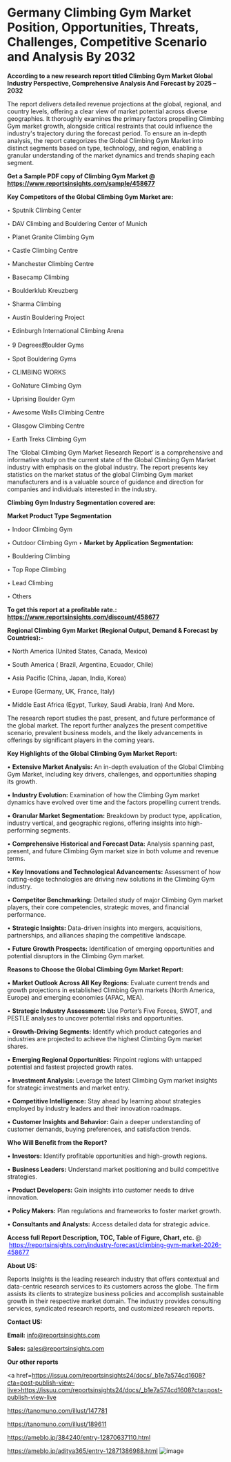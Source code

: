 # Germany Climbing Gym Market Position, Opportunities, Threats, Challenges, Competitive Scenario and Analysis By 2032

<strong>According to a new research report titled Climbing Gym Market Global Industry Perspective, Comprehensive Analysis And Forecast by 2025 – 2032</strong>

The report delivers detailed revenue projections at the global, regional, and country levels, offering a clear view of market potential across diverse geographies. It thoroughly examines the primary factors propelling Climbing Gym market growth, alongside critical restraints that could influence the industry's trajectory during the forecast period. To ensure an in-depth analysis, the report categorizes the Global Climbing Gym Market into distinct segments based on type, technology, and region, enabling a granular understanding of the market dynamics and trends shaping each segment.

<strong>Get a Sample PDF copy of Climbing Gym Market </strong><strong>@<a href=https://www.reportsinsights.com/sample/458677 style=color:#0000ff;> https://www.reportsinsights.com/sample/458677</a></strong></font>

<strong>Key Competitors of the Global Climbing Gym Market are:</strong>

‣ Sputnik Climbing Center

‣ DAV Climbing and Bouldering Center of Munich

‣ Planet Granite Climbing Gym

‣ Castle Climbing Centre

‣ Manchester Climbing Centre

‣ Basecamp Climbing

‣ Boulderklub Kreuzberg

‣ Sharma Climbing

‣ Austin Bouldering Project

‣ Edinburgh International Climbing Arena

‣ 9 Degrees燘oulder Gyms

‣ Spot Bouldering Gyms

‣ CLIMBING WORKS

‣ GoNature Climbing Gym

‣ Uprising Boulder Gym

‣ Awesome Walls Climbing Centre

‣ Glasgow Climbing Centre

‣ Earth Treks Climbing Gym

The ‘Global Climbing Gym Market Research Report’ is a comprehensive and informative study on the current state of the Global Climbing Gym Market industry with emphasis on the global industry. The report presents key statistics on the market status of the global Climbing Gym market manufacturers and is a valuable source of guidance and direction for companies and individuals interested in the industry.

<strong>Climbing Gym Industry Segmentation covered are:</strong>

<strong>Market Product Type Segmentation</strong>

‣ Indoor Climbing Gym

‣ Outdoor Climbing Gym
‣ 
<strong>Market by Application Segmentation:</strong>

‣ Bouldering Climbing

‣ Top Rope Climbing

‣ Lead Climbing

‣ Others

<strong>To get this report at a profitable rate.: <a href=https://www.reportsinsights.com/discount/458677 style=color:#0000ff;>https://www.reportsinsights.com/discount/458677</a></strong></font>

<strong>Regional Climbing Gym Market (Regional Output, Demand &amp; Forecast by Countries):-</strong>

• North America (United States, Canada, Mexico)

• South America ( Brazil, Argentina, Ecuador, Chile)

• Asia Pacific (China, Japan, India, Korea)

• Europe (Germany, UK, France, Italy)

• Middle East Africa (Egypt, Turkey, Saudi Arabia, Iran) And More.

The research report studies the past, present, and future performance of the global market. The report further analyzes the present competitive scenario, prevalent business models, and the likely advancements in offerings by significant players in the coming years.

<strong>Key Highlights of the Global Climbing Gym Market Report:</strong>

• <strong>Extensive Market Analysis:</strong> An in-depth evaluation of the Global Climbing Gym Market, including key drivers, challenges, and opportunities shaping its growth.

• <strong>Industry Evolution:</strong> Examination of how the Climbing Gym market dynamics have evolved over time and the factors propelling current trends.

• <strong>Granular Market Segmentation:</strong> Breakdown by product type, application, industry vertical, and geographic regions, offering insights into high-performing segments.

• <strong>Comprehensive Historical and Forecast Data:</strong> Analysis spanning past, present, and future Climbing Gym market size in both volume and revenue terms.

• <strong>Key Innovations and Technological Advancements:</strong> Assessment of how cutting-edge technologies are driving new solutions in the Climbing Gym industry.

• <strong>Competitor Benchmarking:</strong> Detailed study of major Climbing Gym market players, their core competencies, strategic moves, and financial performance.

• <strong>Strategic Insights:</strong> Data-driven insights into mergers, acquisitions, partnerships, and alliances shaping the competitive landscape.

• <strong>Future Growth Prospects:</strong> Identification of emerging opportunities and potential disruptors in the Climbing Gym market.

<strong>Reasons to Choose the Global Climbing Gym Market Report:</strong>

• <strong>Market Outlook Across All Key Regions:</strong> Evaluate current trends and growth projections in established Climbing Gym markets (North America, Europe) and emerging economies (APAC, MEA).

• <strong>Strategic Industry Assessment:</strong> Use Porter’s Five Forces, SWOT, and PESTLE analyses to uncover potential risks and opportunities.

• <strong>Growth-Driving Segments:</strong> Identify which product categories and industries are projected to achieve the highest Climbing Gym market shares.

• <strong>Emerging Regional Opportunities:</strong> Pinpoint regions with untapped potential and fastest projected growth rates.

• <strong>Investment Analysis:</strong> Leverage the latest Climbing Gym market insights for strategic investments and market entry.

• <strong>Competitive Intelligence:</strong> Stay ahead by learning about strategies employed by industry leaders and their innovation roadmaps.

• <strong>Customer Insights and Behavior:</strong> Gain a deeper understanding of customer demands, buying preferences, and satisfaction trends.

<strong>Who Will Benefit from the Report?</strong>

• <strong>Investors:</strong> Identify profitable opportunities and high-growth regions.

• <strong>Business Leaders:</strong> Understand market positioning and build competitive strategies.

• <strong>Product Developers:</strong> Gain insights into customer needs to drive innovation.

• <strong>Policy Makers:</strong> Plan regulations and frameworks to foster market growth.

• <strong>Consultants and Analysts:</strong> Access detailed data for strategic advice.
</ul>
<strong>Access full Report Description, TOC, Table of Figure, Chart, etc. </strong>@  <a href=https://reportsinsights.com/industry-forecast/climbing-gym-market-2026-458677 style=color:#0000ff;>https://reportsinsights.com/industry-forecast/climbing-gym-market-2026-458677</a></font>

<strong><strong>About US</strong>:</strong>

Reports Insights is the leading research industry that offers contextual and data-centric research services to its customers across the globe. The firm assists its clients to strategize business policies and accomplish sustainable growth in their respective market domain. The industry provides consulting services, syndicated research reports, and customized research reports.

<strong>Contact US:</strong>

<p class=""""><b>Email:</b> <a href=mailto:info@reportsinsights.com>info@reportsinsights.com</a></p>
<p class=""""><b>Sales:</b> <a href=mailto:sales@reportsinsights.com>sales@reportsinsights.com</a></p>

<strong>Our other reports</strong>

<a href=https://issuu.com/reportsinsights24/docs/_b1e7a574cd1608?cta=post-publish-view-live>https://issuu.com/reportsinsights24/docs/_b1e7a574cd1608?cta=post-publish-view-live</a>

<a href=https://tanomuno.com/illust/147781>https://tanomuno.com/illust/147781</a>

<a href=https://tanomuno.com/illust/189611>https://tanomuno.com/illust/189611</a>

<a href=https://ameblo.jp/384240/entry-12870637110.html>https://ameblo.jp/384240/entry-12870637110.html</a>

<a href=https://ameblo.jp/aditya365/entry-12871386988.html>https://ameblo.jp/aditya365/entry-12871386988.html</a>
![image](https://github.com/user-attachments/assets/7985400c-f736-4b5f-a439-a42f02c611fd)
